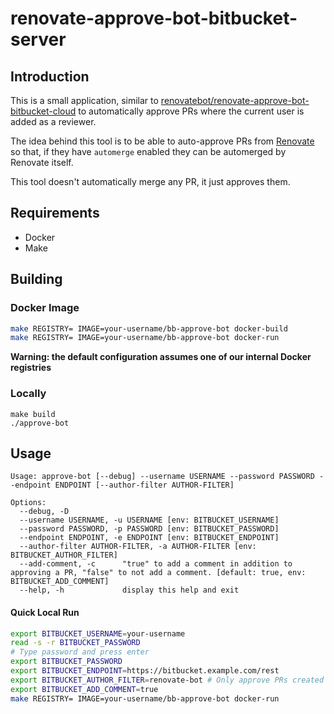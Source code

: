 # renovate-approve-bot-bitbucket-server

## Introduction

This is a small application, similar to 
[renovatebot/renovate-approve-bot-bitbucket-cloud](https://github.com/renovatebot/renovate-approve-bot-bitbucket-cloud/)
to automatically approve PRs where the current user is added as a reviewer.  
  
The idea behind this tool is to be able to auto-approve PRs from [Renovate](https://renovatebot.com/)
so that, if they have `automerge` enabled they can be automerged by Renovate itself.  
  
This tool doesn't automatically merge any PR, it just approves them.

## Requirements

- Docker
- Make

## Building

### Docker Image

```bash
make REGISTRY= IMAGE=your-username/bb-approve-bot docker-build
make REGISTRY= IMAGE=your-username/bb-approve-bot docker-run
```

**Warning: the default configuration assumes one of our internal Docker registries**

### Locally

```
make build
./approve-bot
```

## Usage

```text
Usage: approve-bot [--debug] --username USERNAME --password PASSWORD --endpoint ENDPOINT [--author-filter AUTHOR-FILTER]

Options:
  --debug, -D
  --username USERNAME, -u USERNAME [env: BITBUCKET_USERNAME]
  --password PASSWORD, -p PASSWORD [env: BITBUCKET_PASSWORD]
  --endpoint ENDPOINT, -e ENDPOINT [env: BITBUCKET_ENDPOINT]
  --author-filter AUTHOR-FILTER, -a AUTHOR-FILTER [env: BITBUCKET_AUTHOR_FILTER]
  --add-comment, -c      "true" to add a comment in addition to approving a PR, "false" to not add a comment. [default: true, env: BITBUCKET_ADD_COMMENT]
  --help, -h             display this help and exit

```

#### Quick Local Run

```bash
export BITBUCKET_USERNAME=your-username
read -s -r BITBUCKET_PASSWORD
# Type password and press enter
export BITBUCKET_PASSWORD
export BITBUCKET_ENDPOINT=https://bitbucket.example.com/rest
export BITBUCKET_AUTHOR_FILTER=renovate-bot # Only approve PRs created by this user
export BITBUCKET_ADD_COMMENT=true
make REGISTRY= IMAGE=your-username/bb-approve-bot docker-run
```


